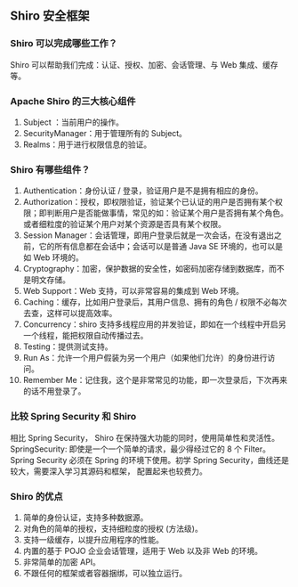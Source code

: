 Shiro 安全框架
----------

### Shiro 可以完成哪些工作？

Shiro 可以帮助我们完成：认证、授权、加密、会话管理、与 Web 集成、缓存等。

### Apache Shiro 的三大核心组件

1.  Subject ：当前用户的操作。
2.  SecurityManager：用于管理所有的 Subject。
3.  Realms：用于进行权限信息的验证。

### Shiro 有哪些组件？

1.  Authentication：身份认证 / 登录，验证用户是不是拥有相应的身份。
2.  Authorization：授权，即权限验证，验证某个已认证的用户是否拥有某个权限；即判断用户是否能做事情，常见的如：验证某个用户是否拥有某个角色。或者细粒度的验证某个用户对某个资源是否具有某个权限。
3.  Session Manager：会话管理，即用户登录后就是一次会话，在没有退出之前，它的所有信息都在会话中；会话可以是普通 Java SE 环境的，也可以是如 Web 环境的。
4.  Cryptography：加密，保护数据的安全性，如密码加密存储到数据库，而不是明文存储。
5.  Web Support：Web 支持，可以非常容易的集成到 Web 环境。
6.  Caching：缓存，比如用户登录后，其用户信息、拥有的角色 / 权限不必每次去查，这样可以提高效率。
7.  Concurrency：shiro 支持多线程应用的并发验证，即如在一个线程中开启另一个线程，能把权限自动传播过去。
8.  Testing：提供测试支持。
9.  Run As：允许一个用户假装为另一个用户（如果他们允许）的身份进行访问。
10.  Remember Me：记住我，这个是非常常见的功能，即一次登录后，下次再来的话不用登录了。

### 比较 Spring Security 和 Shiro

相比 Spring Security， Shiro 在保持强大功能的同时，使用简单性和灵活性。 SpringSecurity: 即使是一个一个简单的请求，最少得经过它的 8 个 Filter。Spring Security 必须在 Spring 的环境下使用。初学 Spring Security，曲线还是较大，需要深入学习其源码和框架， 配置起来也较费力。

### Shiro 的优点

1.  简单的身份认证，支持多种数据源。
2.  对角色的简单的授权，支持细粒度的授权 (方法级)。
3.  支持一级缓存，以提升应用程序的性能。
4.  内置的基于 POJO 企业会话管理，适用于 Web 以及非 Web 的环境。
5.  非常简单的加密 API。
6.  不跟任何的框架或者容器捆绑，可以独立运行。